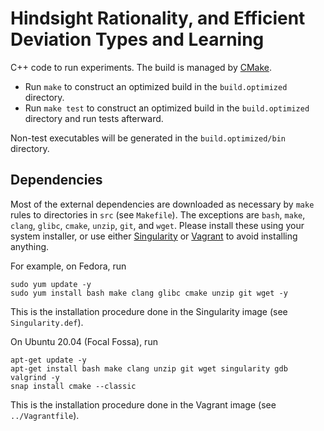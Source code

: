 # Hindsight Rationality, and Efficient Deviation Types and Learning

C++ code to run experiments. The build is managed by [CMake](https://cmake.org/).

- Run `make` to construct an optimized build in the `build.optimized` directory.
- Run `make test` to construct an optimized build in the `build.optimized` directory and run tests afterward.

Non-test executables will be generated in the `build.optimized/bin` directory.


## Dependencies

Most of the external dependencies are downloaded as necessary by `make` rules to directories in `src` (see `Makefile`). The exceptions are `bash`, `make`, `clang`, `glibc`, `cmake`, `unzip`, `git`, and `wget`. Please install these using your system installer, or use either [Singularity](https://sylabs.io/) or [Vagrant](https://www.vagrantup.com/) to avoid installing anything.

For example, on Fedora, run

```
sudo yum update -y
sudo yum install bash make clang glibc cmake unzip git wget -y
```

This is the installation procedure done in the Singularity image (see `Singularity.def`).

On Ubuntu 20.04 (Focal Fossa), run

```
apt-get update -y
apt-get install bash make clang unzip git wget singularity gdb valgrind -y
snap install cmake --classic
```

This is the installation procedure done in the Vagrant image (see `../Vagrantfile`).
